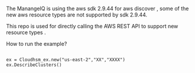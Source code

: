 The ManangeIQ is using the aws sdk 2.9.44 for aws discover , some of the new aws resource types are not supported by sdk 2.9.44.

This repo is used for directly calling the AWS REST API to support new resource types .

How to run the example?
```

ex = Cloudhsm_ex.new("us-east-2","XX","XXXX")
ex.DescribeClusters()

```

